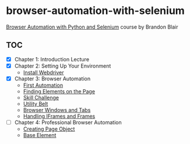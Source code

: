 # browser-automation-with-selenium

[Browser Automation with Python and Selenium][1] course by Brandon Blair

## TOC

- [x] Chapter 1: Introduction Lecture
- [x] Chapter 2: Setting Up Your Environment
  - [Install Webdriver](src/chapter2/using_webdriver_manager.py)
- [x] Chapter 3: Browser Automation
  - [First Automation](src/chapter3/first_automation.py)
  - [Finding Elements on the Page](src/chapter3/find_elements.py)
  - [Skill Challenge](src/chapter3/exercise.py)
  - [Utility Belt](src/chapter3/utility_belt.py)
  - [Browser Windows and Tabs](src/chapter3/browser_windows_and_tabs.py)
  - [Handling IFrames and Frames](src/chapter3/handling_iframes_and_frames.py)
- [ ] Chapter 4: Professional Browser Automation
  - [Creating Page Object](src/chapter4/creating_page_object.py)
  - [Base Element](src/chapter4/base_element.py)

[1]: https://learning.oreilly.com/videos/browser-automation-with/9781800560161
